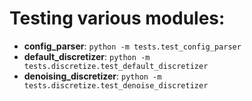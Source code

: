 # Testing various modules:
- **config_parser**: `python -m tests.test_config_parser`
- **default_discretizer**:	`python -m tests.discretize.test_default_discretizer`
- **denoising_discretizer**: `python -m tests.discretize.test_denoise_discretizer`